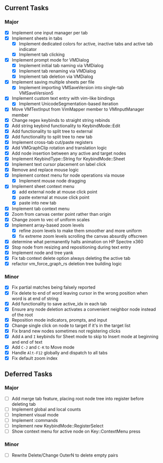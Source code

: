 ## Current Tasks
### Major
- [x] Implement one input manager per tab
- [x] Implement sheets in tabs
    - [x] Implement dedicated colors for active, inactive tabs and active tab indicator
    - [x] Implement tab clicking
- [x] Implement prompt mode for VMDialog
    - [x] Implement initial tab naming via VMDialog
    - [x] Implement tab renaming via VMDialog
    - [x] Implement tab deletion via VMDialog
- [x] Implement saving multiple sheets per file
    - [x] Implement importing VMSaveVersion into single-tab VMSaveVersion5
- [x] Implement custom text entry with vim-like bindings
    - [x] Implement UnicodeSegmentation-based iteration
- [x] Move VMTextInput from VimMapper member to VMInputManager member
- [x] Change regex keybinds to straight string rebinds
- [x] Add string keybind functionality to KeybindMode::Edit
- [x] Add functionality to split tree to external
- [x] Add functionality to split tree to new tab
- [x] Implement cross-tab cut/paste registers 
- [x] Add VMGraphClip rotation and translation logic
- [x] Add node insertion between any active and target nodes
- [x] Implement KeybindType::String for KeybindMode::Sheet
- [x] Implement text cursor placement on label click
- [x] Remove and replace mouse logic
- [x] Implement context menu for node operations via mouse
    - [x] Implement mouse node dragging
- [x] Implement sheet context menu
    - [x] add external node at mouse click point
    - [x] paste external at mouse click point
    - [x] paste into new tab
- [x] Implement tab context menu
- [x] Zoom from canvas center point rather than origin
- [x] Change zoom to vec of uniform scales
- [x] Implement array-based zoom levels
    - [x] refine zoom levels to make them smoother and more uniform
    - [x] fix extreme zoom levels scrolling the canvas absurdly offscreen
- [x] determine what permanently halts animation on HP Spectre x360
- [x] Stop node from resizing and repositioning during text entry
- [x] Implement node and tree yank
- [x] Fix tab context delete option always deleting the active tab
- [x] refactor vm_force_graph_rs deletion tree building logic

### Minor
- [x] Fix partial matches being falsely reported
- [x] Fix delete to end of word leaving cursor in the wrong position when word is at end of string
- [x] Add functionality to save active_idx in each tab
- [x] Ensure any node deletion activates a convenient neighbor node instead of the root
- [x] Reposition mode indicators, prompts, and input
- [x] Change single click on node to target if it's in the target list
- [x] Fix brand new nodes sometimes not registering clicks
- [x] Add `A` and `I` keybinds for Sheet mode to skip to Insert mode at beginning and end of text
- [x] Add `C-J` and `C-K` to Move mode
- [x] Handle `Alt-F12` globally and dispatch to all tabs
- [x] Fix default zoom index

## Deferred Tasks
### Major
- [ ] Add merge tab feature, placing root node tree into register before deleting tab
- [ ] Implement global and local counts
- [ ] Implement visual mode
- [ ] Implement :commands
- [ ] Implement new KeybindMode::RegisterSelect
- [ ] Show context menu for active node on Key::ContextMenu press

### Minor
- [ ] Rewrite Delete/Change OuterN to delete empty pairs